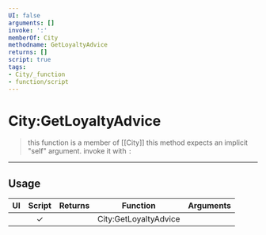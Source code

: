 ```yaml
---
UI: false
arguments: []
invoke: ':'
memberOf: City
methodname: GetLoyaltyAdvice
returns: []
script: true
tags:
- City/_function
- function/script
---
```

# City:GetLoyaltyAdvice
> this function is a member of [[City]]
> this method expects an implicit "self" argument. invoke it with `:`
-----
## Usage
|  UI | Script | Returns | Function | Arguments |
|:---:|:------:|-------:|:--------:|:---------|
| |✓||City:GetLoyaltyAdvice||
